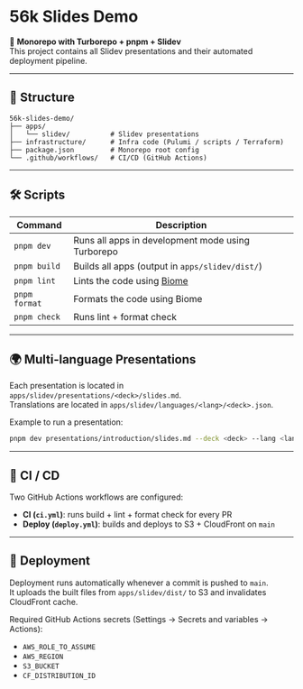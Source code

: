 # 56k Slides Demo

🚀 **Monorepo with Turborepo + pnpm + Slidev**  
This project contains all Slidev presentations and their automated deployment pipeline.

---

## 📂 Structure

```
56k-slides-demo/
├── apps/
│   └── slidev/          # Slidev presentations
├── infrastructure/      # Infra code (Pulumi / scripts / Terraform)
├── package.json         # Monorepo root config
└── .github/workflows/   # CI/CD (GitHub Actions)
```

---

## 🛠️ Scripts

| Command                 | Description |
|-----------------------|-------------|
| `pnpm dev`           | Runs all apps in development mode using Turborepo |
| `pnpm build`         | Builds all apps (output in `apps/slidev/dist/`) |
| `pnpm lint`          | Lints the code using [Biome](https://biomejs.dev/) |
| `pnpm format`        | Formats the code using Biome |
| `pnpm check`         | Runs lint + format check |

---

## 🌍 Multi-language Presentations

Each presentation is located in `apps/slidev/presentations/<deck>/slides.md`.  
Translations are located in `apps/slidev/languages/<lang>/<deck>.json`.

Example to run a presentation:
```bash
pnpm dev presentations/introduction/slides.md --deck <deck> --lang <lang> --theme <theme>
```

---

## 🧪 CI / CD

Two GitHub Actions workflows are configured:

- **CI (`ci.yml`)**: runs build + lint + format check for every PR
- **Deploy (`deploy.yml`)**: builds and deploys to S3 + CloudFront on `main`

---

## 🔧 Deployment

Deployment runs automatically whenever a commit is pushed to `main`.  
It uploads the built files from `apps/slidev/dist/` to S3 and invalidates CloudFront cache.

Required GitHub Actions secrets (Settings → Secrets and variables → Actions):

- `AWS_ROLE_TO_ASSUME`
- `AWS_REGION`
- `S3_BUCKET`
- `CF_DISTRIBUTION_ID`

